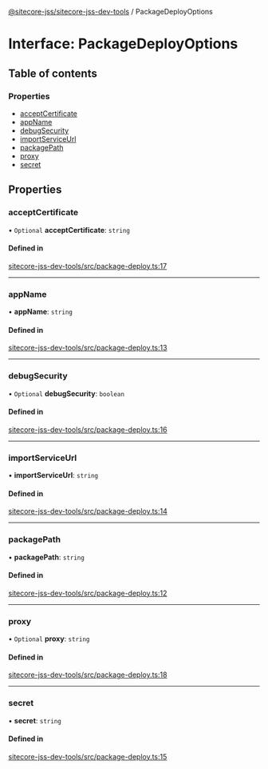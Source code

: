 [@sitecore-jss/sitecore-jss-dev-tools](../README.md) / PackageDeployOptions

# Interface: PackageDeployOptions

## Table of contents

### Properties

- [acceptCertificate](PackageDeployOptions.md#acceptcertificate)
- [appName](PackageDeployOptions.md#appname)
- [debugSecurity](PackageDeployOptions.md#debugsecurity)
- [importServiceUrl](PackageDeployOptions.md#importserviceurl)
- [packagePath](PackageDeployOptions.md#packagepath)
- [proxy](PackageDeployOptions.md#proxy)
- [secret](PackageDeployOptions.md#secret)

## Properties

### acceptCertificate

• `Optional` **acceptCertificate**: `string`

#### Defined in

[sitecore-jss-dev-tools/src/package-deploy.ts:17](https://github.com/Sitecore/jss/blob/d442684a4/packages/sitecore-jss-dev-tools/src/package-deploy.ts#L17)

___

### appName

• **appName**: `string`

#### Defined in

[sitecore-jss-dev-tools/src/package-deploy.ts:13](https://github.com/Sitecore/jss/blob/d442684a4/packages/sitecore-jss-dev-tools/src/package-deploy.ts#L13)

___

### debugSecurity

• `Optional` **debugSecurity**: `boolean`

#### Defined in

[sitecore-jss-dev-tools/src/package-deploy.ts:16](https://github.com/Sitecore/jss/blob/d442684a4/packages/sitecore-jss-dev-tools/src/package-deploy.ts#L16)

___

### importServiceUrl

• **importServiceUrl**: `string`

#### Defined in

[sitecore-jss-dev-tools/src/package-deploy.ts:14](https://github.com/Sitecore/jss/blob/d442684a4/packages/sitecore-jss-dev-tools/src/package-deploy.ts#L14)

___

### packagePath

• **packagePath**: `string`

#### Defined in

[sitecore-jss-dev-tools/src/package-deploy.ts:12](https://github.com/Sitecore/jss/blob/d442684a4/packages/sitecore-jss-dev-tools/src/package-deploy.ts#L12)

___

### proxy

• `Optional` **proxy**: `string`

#### Defined in

[sitecore-jss-dev-tools/src/package-deploy.ts:18](https://github.com/Sitecore/jss/blob/d442684a4/packages/sitecore-jss-dev-tools/src/package-deploy.ts#L18)

___

### secret

• **secret**: `string`

#### Defined in

[sitecore-jss-dev-tools/src/package-deploy.ts:15](https://github.com/Sitecore/jss/blob/d442684a4/packages/sitecore-jss-dev-tools/src/package-deploy.ts#L15)
